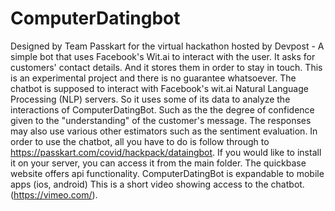 # ComputerDatingbot
Designed by Team Passkart for the virtual hackathon hosted by Devpost -
A simple bot that uses Facebook's Wit.ai to interact with the user. It asks for customers' contact details. And it stores them in order to stay in touch. This is an experimental project and there is no guarantee whatsoever. The chatbot is supposed to interact with Facebook's wit.ai Natural Language Processing (NLP) servers. So it uses some of its data to analyze the interactions of ComputerDatingBot. Such as the the degree of confidence given to the "understanding" of the customer's message. The responses may also use various other estimators such as the sentiment evaluation. In order to use the chatbot, all you have to do is follow through to https://passkart.com/covid/hackpack/dataingbot. 
If you would like to install it on your server, you can access it from the main folder. The quickbase website offers api functionality. ComputerDatingBot is expandable to mobile apps (ios, android) This is a short video showing access to the chatbot. (https://vimeo.com/).
